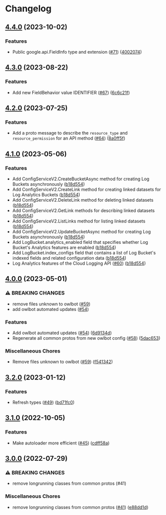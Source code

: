 # Changelog

## [4.4.0](https://github.com/googleapis/common-protos-php/compare/v4.3.0...v4.4.0) (2023-10-02)


### Features

* Public google.api.FieldInfo type and extension ([#71](https://github.com/googleapis/common-protos-php/issues/71)) ([4002074](https://github.com/googleapis/common-protos-php/commit/40020744c65e7561dec08e1cd2994afcc51ec771))

## [4.3.0](https://github.com/googleapis/common-protos-php/compare/v4.2.0...v4.3.0) (2023-08-22)


### Features

* Add new FieldBehavior value IDENTIFIER ([#67](https://github.com/googleapis/common-protos-php/issues/67)) ([6c6c21f](https://github.com/googleapis/common-protos-php/commit/6c6c21fc4a2f4711aeddad11082ed17acaf4733c))

## [4.2.0](https://github.com/googleapis/common-protos-php/compare/v4.1.0...v4.2.0) (2023-07-25)


### Features

* Add a proto message to describe the `resource_type` and `resource_permission` for an API method ([#64](https://github.com/googleapis/common-protos-php/issues/64)) ([8a0ff5f](https://github.com/googleapis/common-protos-php/commit/8a0ff5f9ffcf3683fc4718e85e97f45a001a1925))

## [4.1.0](https://github.com/googleapis/common-protos-php/compare/v4.0.0...v4.1.0) (2023-05-06)


### Features

* Add ConfigServiceV2.CreateBucketAsync method for creating Log Buckets asynchronously ([b18d554](https://github.com/googleapis/common-protos-php/commit/b18d55421cbe1e55d62b5d149e56be23db8c4286))
* Add ConfigServiceV2.CreateLink method for creating linked datasets for Log Analytics Buckets ([b18d554](https://github.com/googleapis/common-protos-php/commit/b18d55421cbe1e55d62b5d149e56be23db8c4286))
* Add ConfigServiceV2.DeleteLink method for deleting linked datasets ([b18d554](https://github.com/googleapis/common-protos-php/commit/b18d55421cbe1e55d62b5d149e56be23db8c4286))
* Add ConfigServiceV2.GetLink methods for describing linked datasets ([b18d554](https://github.com/googleapis/common-protos-php/commit/b18d55421cbe1e55d62b5d149e56be23db8c4286))
* Add ConfigServiceV2.ListLinks method for listing linked datasets ([b18d554](https://github.com/googleapis/common-protos-php/commit/b18d55421cbe1e55d62b5d149e56be23db8c4286))
* Add ConfigServiceV2.UpdateBucketAsync method for creating Log Buckets asynchronously ([b18d554](https://github.com/googleapis/common-protos-php/commit/b18d55421cbe1e55d62b5d149e56be23db8c4286))
* Add LogBucket.analytics_enabled field that specifies whether Log Bucket's Analytics features are enabled ([b18d554](https://github.com/googleapis/common-protos-php/commit/b18d55421cbe1e55d62b5d149e56be23db8c4286))
* Add LogBucket.index_configs field that contains a list of Log Bucket's indexed fields and related configuration data ([b18d554](https://github.com/googleapis/common-protos-php/commit/b18d55421cbe1e55d62b5d149e56be23db8c4286))
* Log Analytics features of the Cloud Logging API ([#60](https://github.com/googleapis/common-protos-php/issues/60)) ([b18d554](https://github.com/googleapis/common-protos-php/commit/b18d55421cbe1e55d62b5d149e56be23db8c4286))

## [4.0.0](https://github.com/googleapis/common-protos-php/compare/v3.2.0...v4.0.0) (2023-05-01)


### ⚠ BREAKING CHANGES

* remove files unknown to owlbot ([#59](https://github.com/googleapis/common-protos-php/issues/59))
* add owlbot automated updates ([#54](https://github.com/googleapis/common-protos-php/issues/54))

### Features

* Add owlbot automated updates ([#54](https://github.com/googleapis/common-protos-php/issues/54)) ([6d9134d](https://github.com/googleapis/common-protos-php/commit/6d9134d2f927e9c4aa3165e823477e25ef8ff38f))
* Regenerate all common protos from new owlbot config ([#58](https://github.com/googleapis/common-protos-php/issues/58)) ([5dac653](https://github.com/googleapis/common-protos-php/commit/5dac653bdd60c4dbaec45e73e0ec487e5aeac9b1))


### Miscellaneous Chores

* Remove files unknown to owlbot ([#59](https://github.com/googleapis/common-protos-php/issues/59)) ([f541342](https://github.com/googleapis/common-protos-php/commit/f54134263a142e278c56f5e03e5a3d8c6f72aac3))

## [3.2.0](https://github.com/googleapis/common-protos-php/compare/v3.1.0...v3.2.0) (2023-01-12)


### Features

* Refresh types ([#49](https://github.com/googleapis/common-protos-php/issues/49)) ([bd71fc0](https://github.com/googleapis/common-protos-php/commit/bd71fc05cbca1ccd94b71a42c227f0d69c688f07))

## [3.1.0](https://github.com/googleapis/common-protos-php/compare/v3.0.0...v3.1.0) (2022-10-05)


### Features

* Make autoloader more efficient ([#45](https://github.com/googleapis/common-protos-php/issues/45)) ([cdff58a](https://github.com/googleapis/common-protos-php/commit/cdff58a3ff6c42e461f18f14c0bbd8e171456924))

## [3.0.0](https://github.com/googleapis/common-protos-php/compare/2.1.0...v3.0.0) (2022-07-29)


### ⚠ BREAKING CHANGES

* remove longrunning classes from common protos (#41)

### Miscellaneous Chores

* remove longrunning classes from common protos ([#41](https://github.com/googleapis/common-protos-php/issues/41)) ([e88dd1d](https://github.com/googleapis/common-protos-php/commit/e88dd1d5dfef93358dc0bd7f3d62d09bbfd750b6))
